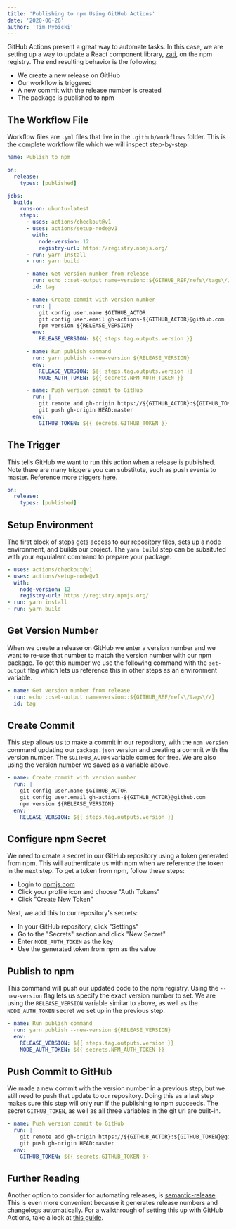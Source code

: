 ```yaml
---
title: 'Publishing to npm Using GitHub Actions'
date: '2020-06-26'
author: 'Tim Rybicki'
---
```


GitHub Actions present a great way to automate tasks. In this case, we are setting up a way to update a React component library, [zati](https://github.com/f1v/zati), on the npm registry. The end resulting behavior is the following:

- We create a new release on GitHub
- Our workflow is triggered
- A new commit with the release number is created
- The package is published to npm

## The Workflow File

Workflow files are `.yml` files that live in the `.github/workflows` folder. This is the complete workflow file which we will inspect step-by-step.

```yml
name: Publish to npm

on:
  release:
    types: [published]

jobs:
  build:
    runs-on: ubuntu-latest
    steps:
      - uses: actions/checkout@v1
      - uses: actions/setup-node@v1
        with:
          node-version: 12
          registry-url: https://registry.npmjs.org/
      - run: yarn install
      - run: yarn build

      - name: Get version number from release
        run: echo ::set-output name=version::${GITHUB_REF/refs\/tags\//}
        id: tag

      - name: Create commit with version number
        run: |
          git config user.name $GITHUB_ACTOR
          git config user.email gh-actions-${GITHUB_ACTOR}@github.com
          npm version ${RELEASE_VERSION}
        env:
          RELEASE_VERSION: ${{ steps.tag.outputs.version }}

      - name: Run publish command
        run: yarn publish --new-version ${RELEASE_VERSION}
        env:
          RELEASE_VERSION: ${{ steps.tag.outputs.version }}
          NODE_AUTH_TOKEN: ${{ secrets.NPM_AUTH_TOKEN }}

      - name: Push version commit to GitHub
        run: |
          git remote add gh-origin https://${GITHUB_ACTOR}:${GITHUB_TOKEN}@github.com/${GITHUB_REPOSITORY}.git
          git push gh-origin HEAD:master
        env:
          GITHUB_TOKEN: ${{ secrets.GITHUB_TOKEN }}
```

## The Trigger

This tells GitHub we want to run this action when a release is published. Note there are many triggers you can substitute, such as push events to master. Reference more triggers [here](https://help.github.com/en/actions/reference/events-that-trigger-workflows).

```yml
on:
  release:
    types: [published]
```

## Setup Environment

The first block of steps gets access to our repository files, sets up a node environment, and builds our project. The `yarn build` step can be subsituted with your eqvuialent command to prepare your package.

```yml
- uses: actions/checkout@v1
- uses: actions/setup-node@v1
  with:
    node-version: 12
    registry-url: https://registry.npmjs.org/
- run: yarn install
- run: yarn build
```

## Get Version Number

When we create a release on GitHub we enter a version number and we want to re-use that number to match the version number with our npm package. To get this number we use the following command with the `set-output` flag which lets us reference this in other steps as an environment variable.

```yml
- name: Get version number from release
  run: echo ::set-output name=version::${GITHUB_REF/refs\/tags\//}
  id: tag
```

## Create Commit

This step allows us to make a commit in our repository, with the `npm version` command updating our `package.json` version and creating a commit with the version number. The `$GITHUB_ACTOR` variable comes for free. We are also using the version number we saved as a variable above.

```yml
- name: Create commit with version number
  run: |
    git config user.name $GITHUB_ACTOR
    git config user.email gh-actions-${GITHUB_ACTOR}@github.com
    npm version ${RELEASE_VERSION}
  env:
    RELEASE_VERSION: ${{ steps.tag.outputs.version }}
```

## Configure npm Secret

We need to create a secret in our GitHub repository using a token generated from npm. This will authenticate us with npm when we reference the token in the next step. To get a token from npm, follow these steps:

- Login to [npmjs.com](https://www.npmjs.com/)
- Click your profile icon and choose "Auth Tokens"
- Click "Create New Token"

Next, we add this to our repository's secrets:

- In your GitHub repository, click "Settings"
- Go to the "Secrets" section and click "New Secret"
- Enter `NODE_AUTH_TOKEN` as the key
- Use the generated token from npm as the value

## Publish to npm

This command will push our updated code to the npm registry. Using the `--new-version` flag lets us specify the exact version number to set. We are using the `RELEASE_VERSION` variable similar to above, as well as the `NODE_AUTH_TOKEN` secret we set up in the previous step.

```yml
- name: Run publish command
  run: yarn publish --new-version ${RELEASE_VERSION}
  env:
    RELEASE_VERSION: ${{ steps.tag.outputs.version }}
    NODE_AUTH_TOKEN: ${{ secrets.NPM_AUTH_TOKEN }}
```

## Push Commit to GitHub

We made a new commit with the version number in a previous step, but we still need to push that update to our repository. Doing this as a last step makes sure this step will only run if the publishing to npm succeeds. The secret `GITHUB_TOKEN`, as well as all three variables in the git url are built-in.

```yml
- name: Push version commit to GitHub
  run: |
    git remote add gh-origin https://${GITHUB_ACTOR}:${GITHUB_TOKEN}@github.com/${GITHUB_REPOSITORY}.git
    git push gh-origin HEAD:master
  env:
    GITHUB_TOKEN: ${{ secrets.GITHUB_TOKEN }}
```

## Further Reading

Another option to consider for automating releases, is [semantic-release](https://github.com/semantic-release/semantic-release#how-does-it-work). This is even more convenient because it generates release numbers and changelogs automatically. For a walkthrough of setting this up with GitHub Actions, take a look at [this guide](https://github.com/zeke/semantic-release-with-github-actions).
